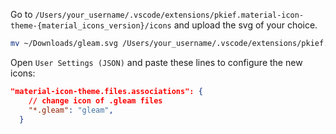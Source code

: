 Go to `/Users/your_username/.vscode/extensions/pkief.material-icon-theme-{material_icons_version}/icons` and upload the svg of your choice.

```bash
mv ~/Downloads/gleam.svg /Users/your_username/.vscode/extensions/pkief.material-icon-theme-{material_icons_version}/icons/
```

Open `User Settings (JSON)` and paste these lines to configure the new icons:

```json
"material-icon-theme.files.associations": {
    // change icon of .gleam files
    "*.gleam": "gleam",
  }
```
